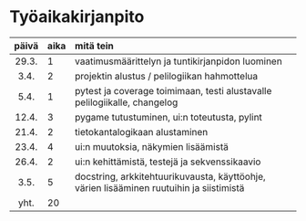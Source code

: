 # Työaikakirjanpito

| päivä | aika | mitä tein  |
| :----:|:-----| :-----|
| 29.3. | 1    | vaatimusmäärittelyn ja tuntikirjanpidon luominen |
| 3.4.	| 2    | projektin alustus / pelilogiikan hahmottelua |
| 5.4.  | 1    | pytest ja coverage toimimaan, testi alustavalle pelilogiikalle, changelog |
| 12.4. | 3    | pygame tutustuminen, ui:n toteutusta, pylint |
| 21.4. | 2    | tietokantalogikaan alustaminen |
| 23.4. | 4    | ui:n muutoksia, näkymien lisäämistä |
| 26.4. | 2    | ui:n kehittämistä, testejä ja sekvenssikaavio |
| 3.5.  | 5    | docstring, arkkitehtuurikuvausta, käyttöohje, värien lisääminen ruutuihin ja siistimistä |
| yht.	| 20   | |
